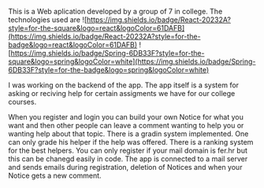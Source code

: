 This is a Web aplication developed by a group of 7 in college. 
The technologies used are 
![https://img.shields.io/badge/React-20232A?style=for-the-square&logo=react&logoColor=61DAFB](https://img.shields.io/badge/React-20232A?style=for-the-badge&logo=react&logoColor=61DAFB)
![https://img.shields.io/badge/Spring-6DB33F?style=for-the-square&logo=spring&logoColor=white](https://img.shields.io/badge/Spring-6DB33F?style=for-the-badge&logo=spring&logoColor=white)


I was working on the backend of the app.
The app itself is a system for asking or reciving help for certain assigments we have for our college courses. 

When you register and login you can build your own Notice for what you want and then other people can leave a comment wanting to help you or wanting help about that topic. 
There is a gradin system implemented. One can only grade his helper if the help was offered. 
There is a ranking system for the best helpers.
You can only register if your mail domain is fer.hr but this can be chanegd easily in code.
The app is connected to a mail server and sends emails during registration, deletion of Notices and when your Notice gets a new comment.
